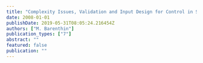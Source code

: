 ```yaml
---
title: "Complexity Issues, Validation and Input Design for Control in System Identification"
date: 2008-01-01
publishDate: 2019-05-31T08:05:24.216454Z
authors: ["M. Barenthin"]
publication_types: ["7"]
abstract: ""
featured: false
publication: ""
---
```



